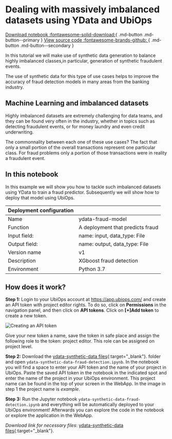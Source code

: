 # Dealing with massively imbalanced datasets using YData and UbiOps

[Download notebook :fontawesome-solid-download:](https://download-github.ubiops.com/#!/home?url=https://github.com/UbiOps/tutorials/tree/master/ydata-synthetic-data-fraud-detection/ydata-synthetic-data-fraud-detection){ .md-button .md-button--primary } [View source code :fontawesome-brands-github: ](https://github.com/UbiOps/tutorials/blob/master/ydata-synthetic-data-fraud-detection/ydata-synthetic-data-fraud-detection){ .md-button .md-button--secondary }

In this tutorial we will make use of synthetic data generation to balance highly 
imbalanced classes,in particular, generation of synthetic fraudulent events.

The use of synthetic data for this type of use cases helps to improve the 
accuracy of fraud detection models in many areas from the banking industry.

## Machine Learning and imbalanced datasets

Highly imbalanced datasets are extremely challenging for data teams, and they can be found very often in the industry, whether in topics such as detecting fraudulent events, or for money laundry and even credit underwriting.

The commonnality between each one of these use cases? 
The fact that only a small portion of the overall transactions represent one 
particular class. For fraud problems only a portion of those transactions 
were in reality a fraudulent event.

## In this notebook

In this example we will show you how to tackle such imbalanced datasets using YData to train a fraud predictor. 
Subsequently we will show how to deploy that model using UbiOps. 


| Deployment configuration | |
|--------------------|--------------|
| Name | ydata-fraud-model|
| Function | A deployment that predicts fraud |
| Input field: | name: input, data_type: File |
| Output field: | name: output, data_type: File|
| Version name | v1 |
| Description | XGboost fraud detection |
| Environment | Python 3.7 |
## How does it work?

**Step 1:** Login to your UbiOps account at https://app.ubiops.com/ and create an API token with project editor
 rights. To do so, click on **Permissions** in the navigation panel, and then click on **API tokens**.
Click on **[+]Add token** to create a new token.

![Creating an API token](https://storage.googleapis.com/ubiops/public-docs-media/images/create_token.gif)

Give your new token a name, save the token in safe place and assign the following role to the token: project editor.
This role can be assigned on project level.

**Step 2:** Download the [ydata-synthetic-data files](https://download-github.ubiops.com/#!/home?url=https://github.com/UbiOps/tutorials/tree/master/ydata-synthetic-data-fraud-detection/ydata-synthetic-data-fraud-detection){:target="_blank"}. folder and open `ydata-synthetic-data-fraud-detection.ipynb`. In the notebook you will find a space
to enter your API token and the name of your project in UbiOps. Paste the saved API token in the notebook in the indicated spot
and enter the name of the project in your UbiOps environment. This project name can be found in the top of your screen in the
WebApp. In the image in step 1 the project name is *example*.

**Step 3:** Run the Jupyter notebook `ydata-synthetic-data-fraud-detection.ipynb` and everything will be automatically deployed to your UbiOps environment! Afterwards you can explore the code in the notebook or explore the application in the WebApp.

_Download link for necessary files_: [ydata-synthetic-data files](https://download-github.ubiops.com/#!/home?url=https://github.com/UbiOps/tutorials/tree/master/ydata-synthetic-data-fraud-detection/ydata-synthetic-data-fraud-detection){:target="_blank"}.